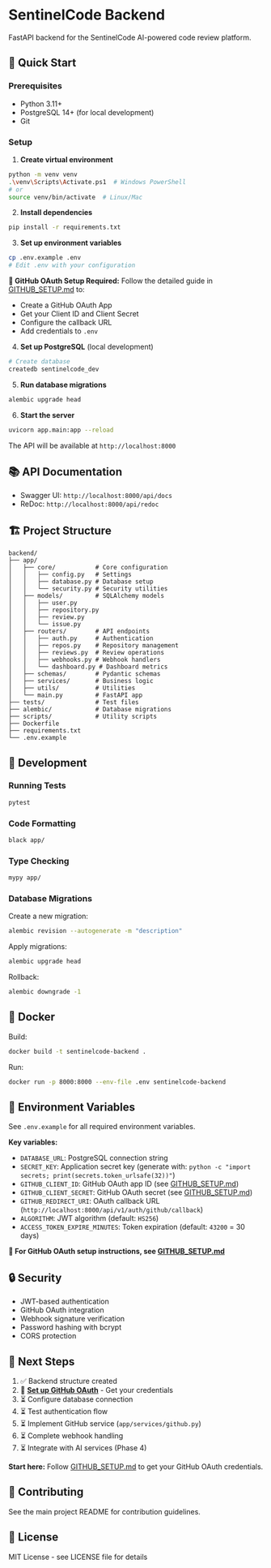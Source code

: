 # SentinelCode Backend

FastAPI backend for the SentinelCode AI-powered code review platform.

## 🚀 Quick Start

### Prerequisites
- Python 3.11+
- PostgreSQL 14+ (for local development)
- Git

### Setup

1. **Create virtual environment**
```bash
python -m venv venv
.\venv\Scripts\Activate.ps1  # Windows PowerShell
# or
source venv/bin/activate  # Linux/Mac
```

2. **Install dependencies**
```bash
pip install -r requirements.txt
```

3. **Set up environment variables**
```bash
cp .env.example .env
# Edit .env with your configuration
```

**📖 GitHub OAuth Setup Required:**
Follow the detailed guide in [GITHUB_SETUP.md](./GITHUB_SETUP.md) to:
- Create a GitHub OAuth App
- Get your Client ID and Client Secret
- Configure the callback URL
- Add credentials to `.env`

4. **Set up PostgreSQL** (local development)
```bash
# Create database
createdb sentinelcode_dev
```

5. **Run database migrations**
```bash
alembic upgrade head
```

6. **Start the server**
```bash
uvicorn app.main:app --reload
```

The API will be available at `http://localhost:8000`

## 📚 API Documentation

- Swagger UI: `http://localhost:8000/api/docs`
- ReDoc: `http://localhost:8000/api/redoc`

## 🏗️ Project Structure

```
backend/
├── app/
│   ├── core/           # Core configuration
│   │   ├── config.py   # Settings
│   │   ├── database.py # Database setup
│   │   └── security.py # Security utilities
│   ├── models/         # SQLAlchemy models
│   │   ├── user.py
│   │   ├── repository.py
│   │   ├── review.py
│   │   └── issue.py
│   ├── routers/        # API endpoints
│   │   ├── auth.py     # Authentication
│   │   ├── repos.py    # Repository management
│   │   ├── reviews.py  # Review operations
│   │   ├── webhooks.py # Webhook handlers
│   │   └── dashboard.py # Dashboard metrics
│   ├── schemas/        # Pydantic schemas
│   ├── services/       # Business logic
│   ├── utils/          # Utilities
│   └── main.py         # FastAPI app
├── tests/              # Test files
├── alembic/            # Database migrations
├── scripts/            # Utility scripts
├── Dockerfile
├── requirements.txt
└── .env.example
```

## 🔧 Development

### Running Tests
```bash
pytest
```

### Code Formatting
```bash
black app/
```

### Type Checking
```bash
mypy app/
```

### Database Migrations

Create a new migration:
```bash
alembic revision --autogenerate -m "description"
```

Apply migrations:
```bash
alembic upgrade head
```

Rollback:
```bash
alembic downgrade -1
```

## 🐳 Docker

Build:
```bash
docker build -t sentinelcode-backend .
```

Run:
```bash
docker run -p 8000:8000 --env-file .env sentinelcode-backend
```

## 📝 Environment Variables

See `.env.example` for all required environment variables.

**Key variables:**
- `DATABASE_URL`: PostgreSQL connection string
- `SECRET_KEY`: Application secret key (generate with: `python -c "import secrets; print(secrets.token_urlsafe(32))"`)
- `GITHUB_CLIENT_ID`: GitHub OAuth app ID (see [GITHUB_SETUP.md](./GITHUB_SETUP.md))
- `GITHUB_CLIENT_SECRET`: GitHub OAuth secret (see [GITHUB_SETUP.md](./GITHUB_SETUP.md))
- `GITHUB_REDIRECT_URI`: OAuth callback URL (`http://localhost:8000/api/v1/auth/github/callback`)
- `ALGORITHM`: JWT algorithm (default: `HS256`)
- `ACCESS_TOKEN_EXPIRE_MINUTES`: Token expiration (default: `43200` = 30 days)

**📖 For GitHub OAuth setup instructions, see [GITHUB_SETUP.md](./GITHUB_SETUP.md)**

## 🔒 Security

- JWT-based authentication
- GitHub OAuth integration
- Webhook signature verification
- Password hashing with bcrypt
- CORS protection

## 📖 Next Steps

1. ✅ Backend structure created
2. 📖 **[Set up GitHub OAuth](./GITHUB_SETUP.md)** - Get your credentials
3. ⏳ Configure database connection
4. ⏳ Test authentication flow
5. ⏳ Implement GitHub service (`app/services/github.py`)
6. ⏳ Complete webhook handling
7. ⏳ Integrate with AI services (Phase 4)

**Start here:** Follow [GITHUB_SETUP.md](./GITHUB_SETUP.md) to get your GitHub OAuth credentials.

## 🤝 Contributing

See the main project README for contribution guidelines.

## 📄 License

MIT License - see LICENSE file for details
